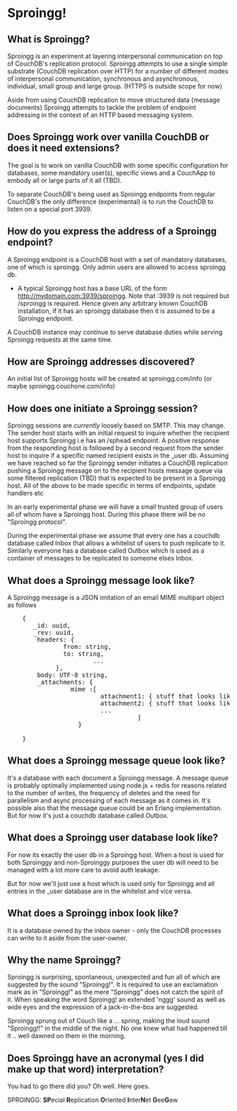 Sproingg!
=========

What is Sproingg?
-----------------

Sproingg is an experiment at layering interpersonal communication on top of CouchDB's replication protocol.
Sproingg attempts to use a single simple substrate (CouchDB replication over HTTP) for a number of different modes of interpersonal communication, synchronous and asynchronous, individual, small group and large group. (HTTPS is outside scope for now)

Aside from using CouchDB replication to move structured data (message documents) Sproingg attempts to tackle the problem of endpoint addressing in the context of an HTTP based messaging system.


Does Sproingg work over vanilla CouchDB or does it need extensions?
-------------------------------------------------------------------

The goal is to work on vanilla CouchDB with some specific configuration for databases, some mandatory user(s), specific views and a CouchApp to embody all or large parts of it all (TBD).

To separate CouchDB's being used as Sproingg endpoints from regular CouchDB's the only difference (experimental) is to run the CouchDB to listen on a special port 3939.

How do you express the address of a Sproingg endpoint?
------------------------------------------------------

A Sproingg endpoint is a CouchDB host with a set of mandatory databases, one of which is sproingg. Only admin users are allowed to access sproingg db.  

* A typical Sproingg host has a base URL of the form http://mydomain.com:3939/sproingg.  Note that :3939 is not required but /sproingg is required. Hence given any arbitrary known CouchDB installation, if it has an sproingg database then it is assumed to be a Sproingg endpoint.  

A CouchDB instance may continue to serve database duties while serving Sproingg requests at the same time.

How are Sproingg addresses discovered?
----------------------------------------

An initial list of Sproingg hosts will be created at sproingg.com/info (or maybe sproingg.couchone.com/info)

How does one initiate a Sproingg session?
-------------------------------------------

Sproingg sessions are *currently* loosely based on SMTP.  This may change.
The sender host starts with an initial request to inquire whether the recipient host supports Sproingg i.e has an /sphead endpoint.
A positive response from the responding host is followed by a second request from the sender host to inquire if a specific named recipient exists in the _user db.
Assuming we have reached so far the Sproingg sender initiates a CouchDB replication pushing a Sproingg message on to the recipient hosts message queue via some filtered replication (TBD) that is expected to be present in a Sproingg host.
All of the above to be made specific in terms of endpoints, update handlers etc

In an early experimental phase we will have a small trusted group of users all of whom have a Sproingg host.
During this phase there will be no "Sproingg protocol".

During the experimental phase we assume that every one has a couchdb database called Inbox that allows a whitelist of users to push replicate to it.  Similarly everyone has a database called Outbox which is used as a container of messages to be replicated to someone elses Inbox.


What does a Sproingg message look like?
-----------------------------------------

A Sproingg message is a JSON imitation of an email MIME multipart object as follows

<pre>
	{
	   _id: uuid,
	   _rev: uuid,
	    headers: {
	 	       from: string,
	 	       to: string,
                       ...
		     },
	    body: UTF-8 string,
	    _attachments: {
			     mime :[
			             attachment1: { stuff that looks like MIME subpart },
			             attachment2: { stuff that looks like MIME subpart },
			             ...
                                   ]
		           }

	}
</pre>	

What does a Sproingg message queue look like?
-----------------------------------------------
It's a database with each document a Sproingg message.
A message queue is probably optimally implemented using node.js + redis for reasons related to the number of writes, the frequency of deletes and the need for parallelism and async processing of each message as it comes in.
It's possible also that the message queue could be an Erlang implementation.
But for now it's just a couchdb database called Outbox.

What does a Sproingg user database look like?
-----------------------------------------------

For now its exactly the user db in a Sproingg host.  When a host is used for both Sproinggy and non-Sproinggy purposes the user db will need to be managed with a lot more care to avoid auth leakage.

But for now we'll just use a host which is used only for Sproingg and all entries in the _user database are in the whitelist and vice versa.

What does a Sproingg inbox look like? 
------------------------------------

It is a database owned by the inbox owner - only the CouchDB processes can write to it aside from the user-owner.

Why the name Sproingg?
---------------------

Sproingg is surprising, spontaneous, unexpected and fun all of which are suggested by the sound "Sproingg!".
It is required to use an exclamation mark as in "Sproingg!" as the mere "Sproingg" does not catch the spirit of it.
When speaking the word Sproingg! an extended 'nggg' sound as well as wide eyes and the expression of a jack-in-the-box are suggested.

Sproingg sprung out of Couch like a ... spring, making the loud sound "Sproingg!!" in the middle of the night.
No one knew what had happened till it .. well dawned on them in the morning.


Does Sproingg have an acronymal (yes I did make up that word) interpretation?
-----------------------------------------------------------------------------

You had to go there did you? Oh well. Here goes.

SPROINGG: **SP**ecial **R**eplication **O**riented **I**nter**N**et **G**ee**G**aw
